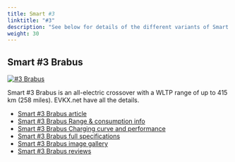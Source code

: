 ```yaml
---
title: Smart #3
linktitle: "#3"
description: "See below for details of the different variants of Smart #3"
weight: 30
---
```

## Smart #3 Brabus

<a href="/models/smart/hash3/hash3_brabus/"><img src="https://media.evkx.net/multimedia/models/smart/hash3/hash3_brabus/main_1_st.jpg" class="img-fluid" alt="#3 Brabus" ></a>

Smart #3 Brabus is an all-electric crossover with a WLTP range of up to 415 km (258 miles). EVKX.net have all the details. 

- [Smart #3 Brabus article](/models/smart/hash3/hash3_brabus/)
- [Smart #3 Brabus Range & consumption info](/models/smart/hash3/hash3_brabus/rangeandconsumption)
- [Smart #3 Brabus Charging curve and performance](/models/smart/hash3/hash3_brabus/chargingcurve)
- [Smart #3 Brabus full specifications](/models/smart/hash3/hash3_brabus/specifications)
- [Smart #3 Brabus image gallery](/models/smart/hash3/hash3_brabus/gallery)
- [Smart #3 Brabus reviews](/models/smart/hash3/hash3_brabus/reviews)

